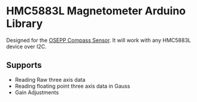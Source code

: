 HMC5883L Magnetometer Arduino Library
============

Designed for the [OSEPP Compass Sensor](http://osepp.com/products/sensors-arduino-compatible/osepp-compass-sensor-module/).
It will work with any HMC5883L device over I2C.
## Supports
*  Reading Raw three axis data
*  Reading floating point three axis data in Gauss
*  Gain Adjustments
